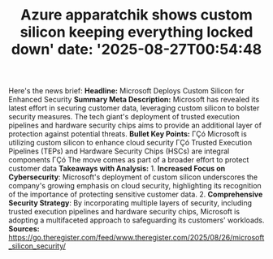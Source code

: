 ﻿---
title: "Azure apparatchik shows custom silicon keeping everything locked down'
date: '2025-08-27T00:54:48"
category: "Markets"
summary: ""
slug: "azure apparatchik shows custom silicon keeping everything lo"
source_urls:
  - "https://go.theregister.com/feed/www.theregister.com/2025/08/26/microsoft_silicon_security/"
seo:
  title: "Azure apparatchik shows custom silicon keeping everything locked down | Hash n Hedge'
  description: '"
  keywords: ["news", "markets", "brief"]
---
Here's the news brief:  **Headline:** Microsoft Deploys Custom Silicon for Enhanced Security  **Summary Meta Description:** Microsoft has revealed its latest effort in securing customer data, leveraging custom silicon to bolster security measures. The tech giant's deployment of trusted execution pipelines and hardware security chips aims to provide an additional layer of protection against potential threats.  **Bullet Key Points:**  ΓÇó Microsoft is utilizing custom silicon to enhance cloud security ΓÇó Trusted Execution Pipelines (TEPs) and Hardware Security Chips (HSCs) are integral components ΓÇó The move comes as part of a broader effort to protect customer data  **Takeaways with Analysis:**  1. **Increased Focus on Cybersecurity**: Microsoft's deployment of custom silicon underscores the company's growing emphasis on cloud security, highlighting its recognition of the importance of protecting sensitive customer data. 2. **Comprehensive Security Strategy**: By incorporating multiple layers of security, including trusted execution pipelines and hardware security chips, Microsoft is adopting a multifaceted approach to safeguarding its customers' workloads.  **Sources:** https://go.theregister.com/feed/www.theregister.com/2025/08/26/microsoft_silicon_security/ 
